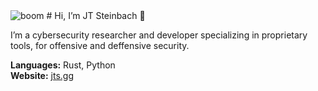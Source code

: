 <img src="https://64.media.tumblr.com/520c00ec592564488799b400ef028af9/tumblr_mrfnwoqZI81rfjowdo1_500.gif" alt="boom" />
# Hi, I’m JT Steinbach 🍊

I’m a cybersecurity researcher and developer specializing in proprietary tools, for offensive and deffensive security.

**Languages:** Rust, Python  
**Website:** [jts.gg](https://jts.gg)
